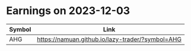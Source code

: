 # Earnings on 2023-12-03

| Symbol | Link |
| ---| --- |
| AHG | https://namuan.github.io/lazy-trader/?symbol=AHG |
